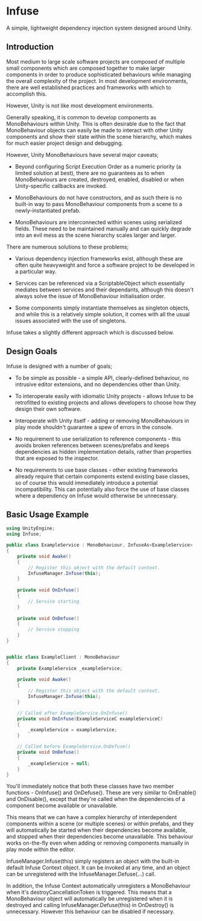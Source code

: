# Infuse
A simple, lightweight dependency injection system designed around Unity.


## Introduction
Most medium to large scale software projects are composed of multiple small components which are composed together to make larger components in order to produce sophisticated behaviours while managing the overall complexity of the project. In most development environments, there are well established practices and frameworks with which to accomplish this.

However, Unity is not like most development environments.

Generally speaking, it is common to develop components as MonoBehaviours within Unity. This is often desirable due to the fact that MonoBehaviour objects can easily be made to interact with other Unity components and show their state within the scene hierarchy, which makes for much easier project design and debugging.

However, Unity MonoBehaviours have several major caveats;
 - Beyond configuring Script Execution Order as a numeric priority (a limited solution at best), there are no guarantees as to when MonoBehaviours are created, destroyed, enabled, disabled or when Unity-specific callbacks are invoked.
 
 - MonoBehaviours do not have constructors, and as such there is no built-in way to pass MonoBehaviour components from a scene to a newly-instantiated prefab.
 
 - MonoBehaviours are interconnected within scenes using serialized fields. These need to be maintained manually and can quickly degrade into an evil mess as the scene hierarchy scales larger and larger.

There are numerous solutions to these problems;
 - Various dependency injection frameworks exist, although these are often quite heavyweight and force a software project to be developed in a particular way.
 
 - Services can be referenced via a ScriptableObject which essentially mediates between services and their dependants, although this doesn't always solve the issue of MonoBehaviour initialisation order.
 
 - Some components simply instantiate themselves as singleton objects, and while this is a relatively simple solution, it comes with all the usual issues associated with the use of singletons.
 
 Infuse takes a slightly different approach which is discussed below.


## Design Goals
Infuse is designed with a number of goals;
 - To be simple as possible - a simple API, clearly-defined behaviour, no intrusive editor extensions, and no dependencies other than Unity.
 
 - To interoperate easily with idiomatic Unity projects - allows Infuse to be retrofitted to existing projects and allows developers to choose how they design their own software.
 
 - Interoperate with Unity itself - adding or removing MonoBehaviours in play mode shouldn't guarantee a spew of errors in the console.
 
 - No requirement to use serialization to reference components - this avoids broken references between scenes/prefabs and keeps dependencies as hidden implementation details, rather than properties that are exposed to the inspector.
 
 - No requirements to use base classes - other existing frameworks already require that certain components extend existing base classes, so of course this would immediately introduce a potential incompatibility. This can potentially also force the use of base classes where a dependency on Infuse would otherwise be unnecessary.


## Basic Usage Example

```csharp
using UnityEngine;
using Infuse;

public class ExampleService : MonoBehaviour, InfuseAs<ExampleService>
{
    private void Awake()
    {
        // Register this object with the default context.
        InfuseManager.Infuse(this);
    }
    
    private void OnInfuse()
    {
        // Service starting
    }
    
    private void OnDefuse()
    {
        // Service stopping
    }
}


public class ExampleClient : MonoBehaviour
{
    private ExampleService _exampleService;
        
    private void Awake()
    {
        // Register this object with the default context.
        InfuseManager.Infuse(this);
    }

    // Called after ExampleService.OnInfuse()
    private void OnInfuse(ExampleServiceC exampleServiceC)
    {
        _exampleService = exampleService;
    }

    // Called before ExampleService.OnDefuse()
    private void OnDefuse()
    {
        _exampleService = null;
    }
}
```

You'll immediately notice that both these classes have two member functions - OnInfuse() and OnDefuse(). These are very similar to OnEnable() and OnDisable(), except that they're called when the dependencies of a component become available or unavailable.

This means that we can have a complex hierarchy of interdependent components within a scene (or multiple scenes) or within prefabs, and they will automatically be started when their dependencies become available, and stopped when their dependencies become unavailable. This behaviour works on-the-fly even when adding or removing components manually in play mode within the editor.

InfuseManager.Infuse(this) simply registers an object with the built-in default Infuse Context object. It can be invoked at any time, and an object can be unregistered with the InfuseManager.Defuse(...) call.

In addition, the Infuse Context automatically unregisters a MonoBehaviour when it's destroyCancellationToken is triggered. This means that a MonoBehaviour object will automatically be unregistered when it is destroyed and calling InfuseManager.Defuse(this) in OnDestroy() is unnecessary. However this behaviour can be disabled if necessary.

